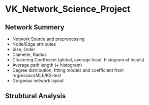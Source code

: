 # VK_Network_Science_Project

## Network Summery

* Network Source and preprocessing
* Node/Edge attributes
* Size, Order
* Diameter, Radius
* Clustering Coefficient (global, average local, histogram of locals)
* Average path length (+ histogram)
* Degree distribution, fitting models and coefficient from regression/MLE/KS-test
* Gorgeous network layout

## Strubtural Analysis
